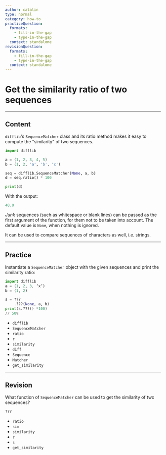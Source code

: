 ```yaml
---
author: catalin
type: normal
category: how-to
practiceQuestion:
  formats:
    - fill-in-the-gap
    - type-in-the-gap
  context: standalone
revisionQuestion:
  formats:
    - fill-in-the-gap
    - type-in-the-gap
  context: standalone
---
```


# Get the similarity ratio of two sequences


---

## Content

`difflib`'s `SequenceMatcher` class and its ratio method makes it easy to compute the "similarity" of two sequences.

```python
import difflib

a = (1, 2, 3, 4, 5)
b = (1, 2, 'a', 'b', 'c')

seq = difflib.SequenceMatcher(None, a, b)
d = seq.ratio() * 100

print(d)

```

With the output:

```python
40.0
```

*Junk* sequences (such as whitespace or blank lines) can be passed as the first argument of the function, for them not to be taken into account. The default value is `None`, when nothing is ignored.

It can be used to compare sequences of characters as well, i.e. strings.


---

## Practice

Instantiate a `SequenceMatcher` object with the given sequences and print the similarity ratio:

```python
import difflib
a = (1, 2, 3, ‘x’)
b = (1, 2)

s = ???
    .???(None, a, b)
print(s.???() *100)
// 50%
```

- `difflib`
- `SequenceMatcher`
- `ratio`
- `r`
- `similarity`
- `diff`
- `Sequence`
- `Matcher`
- `get_similarity`


---

## Revision

What function of `SequenceMatcher` can be used to get the similarity of two sequences?

```python
???
```

- `ratio`
- `sim`
- `similarity`
- `r`
- `s`
- `get_similarity`
